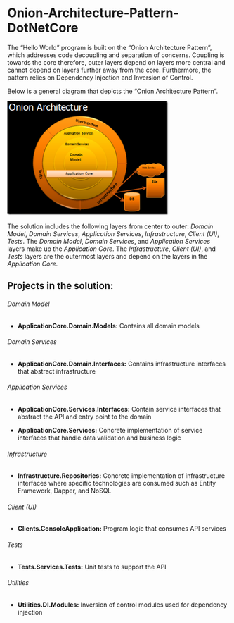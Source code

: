 # Onion-Architecture-Pattern-DotNetCore
The “Hello World” program is built on the “Onion Architecture Pattern”, which addresses code decoupling and separation of concerns.  Coupling is towards the core therefore, outer layers depend on layers more central and cannot depend on layers further away from the core.  Furthermore, the pattern relies on Dependency Injection and Inversion of Control.  

Below is a general diagram that depicts the “Onion Architecture Pattern”.

![Onion Architecture Pattern Diagram](union-diagram.png)

The solution includes the following layers from center to outer: *Domain Model*, *Domain Services*, *Application Services*, *Infrastructure*, *Client (UI)*, *Tests*.  The *Domain Model*, *Domain Services*, and *Application Services* layers make up the *Application Core*.  The *Infrastructure*, *Client (UI)*, and *Tests* layers are the outermost layers and depend on the layers in the *Application Core*.

## Projects in the solution:
###### Domain Model
- **ApplicationCore.Domain.Models:** Contains all domain models

###### Domain Services
- **ApplicationCore.Domain.Interfaces:** Contains infrastructure interfaces that abstract infrastructure

###### Application Services
- **ApplicationCore.Services.Interfaces:** Contain service interfaces that abstract the API and entry point to the domain

- **ApplicationCore.Services:** Concrete implementation of service interfaces that handle data validation and business logic

###### Infrastructure
- **Infrastructure.Repositories:** Concrete implementation of infrastructure interfaces where specific technologies are consumed such as Entity Framework, Dapper, and NoSQL

###### Client (UI)
- **Clients.ConsoleApplication:** Program logic that consumes API services

###### Tests
- **Tests.Services.Tests:** Unit tests to support the API

###### Utilities
- **Utilities.DI.Modules:** Inversion of control modules used for dependency injection